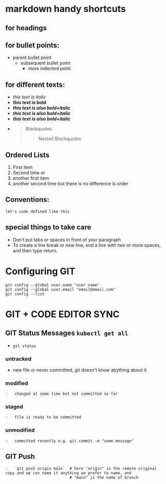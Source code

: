 # markdown handy shortcuts
## for headings 
## for bullet points:
- parent bullet point
    -   subsequent bullet point
        -   more indented point
## for different texts:
-   _this text is italic_    
-   **this text is bold**
-   ___this text is also bold+italic___
-   _**this text is also bold+italic**_
-   **_this text is also bold+italic_**
-   > Blockquotes
       >> Nested Blockquotes

## Ordered Lists
1.  First item
2.  Second time or
1.  another first item
1.  another second time but there is no difference is order


## Conventions:
  `let's code defined like this`

## special things to take care 
-   Don't put tabs or spaces in front of your paragraph
-   To create a line break or new line, end a line with two or more spaces, and then type return.


# Configuring GIT
`git config --global user.name "user name"`  
`git config --global user.email "email@email.com"`  
`git config --list`



# GIT + CODE EDITOR SYNC
## GIT Status Messages `kubectl get all`
-    `git status`
### untracked
 -   new file or never committed, git doesn't know abything about it.
### modified
    -   changed at some time but not committed so far
### staged
    -   file is ready to be committed
### unmodified
    -   committed recently e.g. git commit -m "some message"

## GIT Push
    -   ´git push origin main`  # here "origin" is the remote original copy and we can name it anything we prefer to name, and 
                                # "main" is the name of branch 


